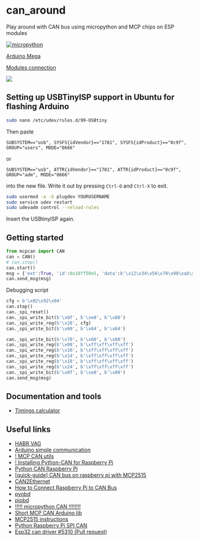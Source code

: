 # can_around
Play around with CAN bus using micropython and MCP chips on ESP modules

[![micropython](https://img.shields.io/badge/Micro-python-417DAE.svg)](http://docs.micropython.org/en/latest/)

[Arduino Mega](./doc/ArduinoMEGA2560pinout.png)

[Modules connection](./doc/connection.jpg)

![](https://www.rs-online.com/designspark/rel-assets/dsauto/temp/uploaded/githubpin.JPG)



## Setting up USBTinyISP support in Ubuntu for flashing Arduino
```sh
sudo nano /etc/udev/rules.d/99-USBtiny
```
Then paste
```
SUBSYSTEM=="usb", SYSFS{idVendor}=="1781", SYSFS{idProduct}=="0c9f", GROUP="users", MODE="0666"
```
or
```
SUBSYSTEM=="usb", ATTR{idVendor}=="1781", ATTR{idProduct}=="0c9f", GROUP="adm", MODE="0666"
```
into the new file. Write it out by pressing `Ctrl-O` and `Ctrl-X` to exit.
```sh
sudo usermod -a -G plugdev YOURUSERNAME
sudo service udev restart
sudo udevadm control --reload-rules
```
Insert the USBtinyISP again.


## Getting started
```py
from mcpcan import CAN
can = CAN()
# can.stop()
can.start()
msg = {'ext':True, 'id':0x18ff50e5, 'data':b'\x12\x34\x56\x78\x90\xab\xcd\xef', 'dlc':8, 'rtr':False}
can.send_msg(msg)
```

Debugging script
```py
cfg = b'\x02\x92\x04'
can.stop()
can._spi_reset()
can._spi_write_bit(b'\x0f', b'\xe0', b'\x80')
can._spi_write_reg(b'\x28', cfg)
can._spi_write_bit(b'\x60', b'\x64', b'\x64')

can._spi_write_bit(b'\x70', b'\x60', b'\x00')
can._spi_write_reg(b'\x08', b'\xff\xff\xff\xff')
can._spi_write_reg(b'\x10', b'\xff\xff\xff\xff')
can._spi_write_reg(b'\x14', b'\xff\xff\xff\xff')
can._spi_write_reg(b'\x18', b'\xff\xff\xff\xff')
can._spi_write_reg(b'\x24', b'\xff\xff\xff\xff')
can._spi_write_bit(b'\x0f', b'\xe0', b'\x00')
can.send_msg(msg)
```

## Documentation and tools
* [Timings calculator](https://www.kvaser.com/support/calculators/bit-timing-calculator/)


## Useful links
* [HABR VAG](https://habr.com/en/post/442184/)
* [Arduino simple communication](https://www.electronicshub.org/arduino-mcp2515-can-bus-tutorial/)
* [! MCP CAN utils](https://vimtut0r.com/2017/01/17/can-bus-with-raspberry-pi-howtoquickstart-mcp2515-kernel-4-4-x)
* [! Installing Python-CAN for Raspberry Pi](https://skpang.co.uk/blog/archives/1220)
* [Python CAN Raspberry Pi](https://python-can.readthedocs.io/en/master/)
* [[quick-guide] CAN bus on raspberry pi with MCP2515](https://www.raspberrypi.org/forums/viewtopic.php?t=141052)
* [CAN2Ethernet](http://lnxpps.de/rpie/)
* [How to Connect Raspberry Pi to CAN Bus](https://www.hackster.io/youness/how-to-connect-raspberry-pi-to-can-bus-b60235)
* [pyobd](https://github.com/peterh/pyobd)
* [piobd](https://www.instructables.com/id/OBD-Pi/)
* [!!!!! micropython CAN !!!!!!!!](https://github.com/zhangxuhong1024/wifi2can)
* [Short MCP CAN Arduino lib](https://github.com/autowp/arduino-mcp2515)
* [MCP2515 instructions](https://www.nutsvolts.com/magazine/article/February2017_CAN-Bus-Add-Controller-to-MCU)
* [Python Raspberry Pi SPI CAN](https://www.raspberrypi.org/forums/viewtopic.php?t=245788)
* [Esp32 can driver #5310 (Pull request)](https://github.com/micropython/micropython/pull/5310)
